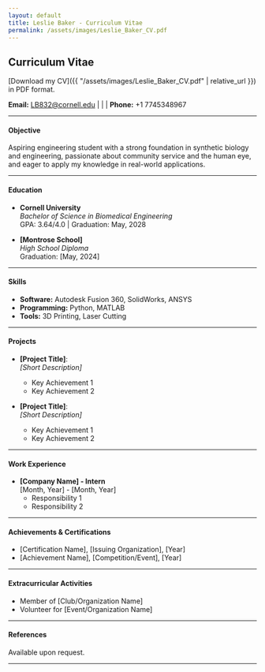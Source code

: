 ```yaml
---
layout: default
title: Leslie Baker - Curriculum Vitae
permalink: /assets/images/Leslie_Baker_CV.pdf
---
```

## Curriculum Vitae

[Download my CV]({{ "/assets/images/Leslie_Baker_CV.pdf" | relative_url }}) in PDF format.


**Email:** [LB832@cornell.edu](mailto:LB832@cornell.edu) | | | **Phone:** +1 7745348967

---

#### Objective
Aspiring engineering student with a strong foundation in synthetic biology and engineering, passionate about community service and the human eye, and eager to apply my knowledge in real-world applications.

---

#### Education
- **Cornell University**  
  *Bachelor of Science in Biomedical Engineering*  
  GPA: 3.64/4.0 | Graduation: May, 2028

- **[Montrose School]**  
  *High School Diploma*  
  Graduation: [May, 2024]

---

#### Skills
- **Software:** Autodesk Fusion 360, SolidWorks, ANSYS  
- **Programming:** Python, MATLAB  
- **Tools:** 3D Printing, Laser Cutting  

---

#### Projects
- **[Project Title]**:  
  *[Short Description]*  
  - Key Achievement 1  
  - Key Achievement 2  

- **[Project Title]**:  
  *[Short Description]*  
  - Key Achievement 1  
  - Key Achievement 2  

---

#### Work Experience
- **[Company Name] - Intern**  
  [Month, Year] - [Month, Year]  
  - Responsibility 1  
  - Responsibility 2  

---

#### Achievements & Certifications
- [Certification Name], [Issuing Organization], [Year]  
- [Achievement Name], [Competition/Event], [Year]  

---

#### Extracurricular Activities
- Member of [Club/Organization Name]  
- Volunteer for [Event/Organization Name]  

---

#### References
Available upon request.

---
